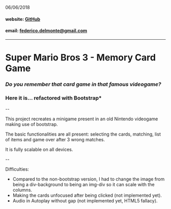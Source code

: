 06/06/2018

#### website: [GitHub](https://github.com/FDMcreative/) 

#### email: [federico.delmonte@gmail.com](federico.delmonte@gmail.com)

---

# Super Mario Bros 3 - Memory Card Game
### *Do you remember that card game in that famous videogame?*
### Here it is... refactored with Bootstrap*

--

This project recreates a minigame present in an old Nintendo videogame making use of bootstrap.

The basic functionalities are all present: selecting the cards, matching, list of items and game over after 3 wrong matches.

It is fully scalable on all devices.

--

Difficulties:

- Compared to the non-bootstrap version, I had to change the image from being a div-background to being an img-div so it can scale with the columns.
- Making the cards unfocused after being clicked (not implemented yet).
- Audio in Autoplay without gap (not implemented yet, HTML5 fallacy).